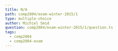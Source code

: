 ```yaml
---
title: N/A
path: comp2804/exam-winter-2015/1
type: multiple-choice
author: Michiel Smid
question: comp2804/exam-winter-2015/1/question.ts
tags:
  - comp2804
  - comp2804-exam
---
```

